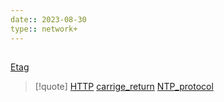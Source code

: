 ```yaml
---
date:: 2023-08-30
type:: network+
---
```

## 


[Etag](/Etag.md)


>[!quote] [HTTP](/protocols/HTTP.md) [carrige_return](/carrige_return.md) [NTP_protocol](/protocols/NTP_protocol.md)
